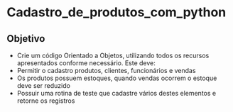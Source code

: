 # Cadastro_de_produtos_com_python

## Objetivo

- Crie um código Orientado a Objetos, utilizando todos os recursos apresentados conforme necessário. Este deve:
- Permitir o cadastro produtos, clientes, funcionários e vendas
- Os produtos possuem estoques, quando vendas ocorrem o estoque deve ser reduzido
- Possuir uma rotina de teste que cadastre vários destes elementos e retorne os registros
